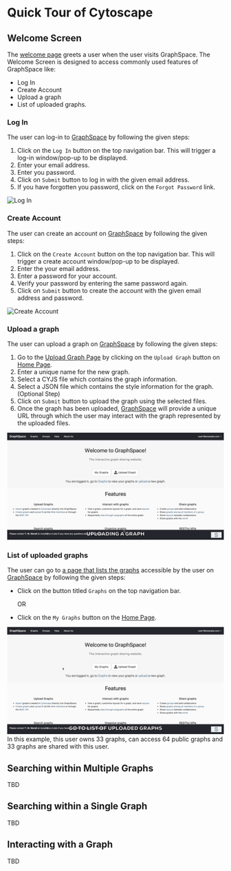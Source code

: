 # Quick Tour of Cytoscape

## Welcome Screen

The [welcome page](http://graphspace.org) greets a user when the user visits GraphSpace. The Welcome Screen is designed to access commonly used features of GraphSpace like:

- Log In
- Create Account
- Upload a graph
- List of uploaded graphs.

### Log In

The user can log-in to [GraphSpace](http://www.graphspace.org) by following the given steps:

1. Click on the `Log In` button on the top navigation bar. This will trigger a log-in window/pop-up to be displayed.
2. Enter your email address. 
3. Enter you password.
4. Click on `Submit` button to log in with the given email address.
5. If you have forgotten you password, click on the `Forgot Password` link.

![Log In](_static/gifs/gs-screenshot-user1-logging-in-with-caption.gif)

### Create Account

The user can create an account on [GraphSpace](http://www.graphspace.org) by following the given steps:

1. Click on the `Create Account` button on the top navigation bar. This will trigger a create account window/pop-up to be displayed.
2. Enter the your email address. 
3. Enter a password for your account.
4. Verify your password by entering the same password again.
5. Click on `Submit` button to create the account with the given email address and password.

![Create Account](_static/gifs/gs-screenshot-user5-creating-account-with-caption.gif)

### Upload a graph

The user can upload a graph on [GraphSpace](http://www.graphspace.org) by following the given steps:

1. Go to the [Upload Graph Page](http://www.graphspace.org/upload) by clicking on the `Upload Graph` button on [Home Page](http://www.graphspace.org/).
2. Enter a unique name for the new graph.
3. Select a CYJS file which contains the graph information.
4. Select a JSON file which contains the style information for the graph. (Optional Step)
5. Click on `Submit` button to upload the graph using the selected files.
6. Once the graph has been uploaded, [GraphSpace](http://www.graphspace.org) will provide a unique URL through which the user may interact with the graph represented by the uploaded files.

![Upload a graph](_static/gifs/gs-screenshot-user1-upload-graph-with-caption.gif)

### List of uploaded graphs

The user can go to [a page that lists the graphs](http://www.graphspace.org/graphs/) accessible by the user on [GraphSpace](http://www.graphspace.org) by following the given steps:

- Click on the button titled `Graphs` on the top navigation bar.
 
     OR

- Click on the `My Graphs` button on the [Home Page](http://www.graphspace.org/).

![List of uploaded graphs](_static/gifs/gs-screenshot-user1-go-graphs-list-page-with-caption.gif)
In this example, this user owns 33 graphs, can access 64 public graphs and 33 graphs are shared with this user.

## Searching within Multiple Graphs

TBD

## Searching within a Single Graph

TBD

## Interacting with a Graph

TBD
